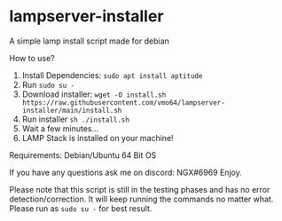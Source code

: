 # lampserver-installer
A simple lamp install script made for debian


How to use?
1. Install Dependencies: `sudo apt install aptitude`
2. Run `sudo su -`
3. Download installer: `wget -O install.sh https://raw.githubusercontent.com/vmo64/lampserver-installer/main/install.sh`
4. Run installer `sh ./install.sh`
5. Wait a few minutes...
6. LAMP Stack is installed on your machine!


Requirements:
Debian/Ubuntu
64 Bit OS

If you have any questions ask me on discord: NGX#6969
Enjoy.

Please note that this script is still in the testing phases and has no error detection/correction. It will keep running the commands no matter what. Please run as `sudo su -` for best result.
